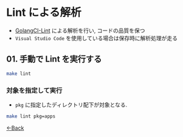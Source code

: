 # Lint による解析

- [GolangCI-Lint](https://github.com/golangci/golangci-lint) による解析を行い, コードの品質を保つ
- `Visual Studio Code` を使用している場合は保存時に解析処理が走る

## 01. 手動で Lint を実行する

```bash
make lint
```

### 対象を指定して実行

- `pkg` に指定したディレクトリ配下が対象となる.

```bash
make lint pkg=apps
```

[←Back](../README.md)
